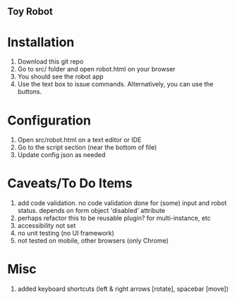 ## Toy Robot

# Installation
1. Download this git repo
2. Go to src/ folder and open robot.html on your browser
3. You should see the robot app
4. Use the text box to issue commands. Alternatively, you can use the buttons.

# Configuration
1. Open src/robot.html on a text editor or IDE
2. Go to the script section (near the bottom of file)
3. Update config json as needed

# Caveats/To Do Items
1. add code validation. no code validation done for (some) input and robot status. depends on form object 'disabled' attribute
2. perhaps refactor this to be reusable plugin? for multi-instance, etc
3. accessibility not set
4. no unit testing (no UI framework)
5. not tested on mobile, other browsers (only Chrome)

# Misc
1. added keyboard shortcuts (left & right arrows [rotate], spacebar [move])
